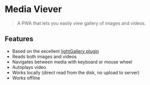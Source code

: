 # Media Viever

> A PWA that lets you easily view gallery of images and videos.

## Features

- Based on the excellent [lightGallery plugin](https://www.lightgalleryjs.com/)
- Reads both images and videos
- Navigates between media with keyboard or mouse wheel
- Autoplays video
- Works locally (direct read from the disk, no upload to server)
- Works offline
